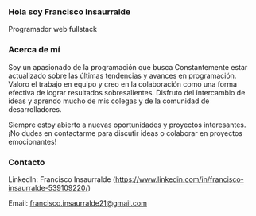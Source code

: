 ### Hola soy Francisco Insaurralde
Programador web fullstack

### Acerca de mí
Soy un apasionado de la programación que busca Constantemente estar actualizado sobre las últimas tendencias y avances en programación.
Valoro el trabajo en equipo y creo en la colaboración como una forma efectiva de lograr resultados sobresalientes. Disfruto del intercambio de ideas y aprendo mucho de mis colegas y de la comunidad de desarrolladores.

Siempre estoy abierto a nuevas oportunidades y proyectos interesantes. ¡No dudes en contactarme para discutir ideas o colaborar en proyectos emocionantes!

### Contacto
LinkedIn: Francisco Insaurralde (https://www.linkedin.com/in/francisco-insaurralde-539109220/)

Email: francisco.insaurralde21@gmail.com

